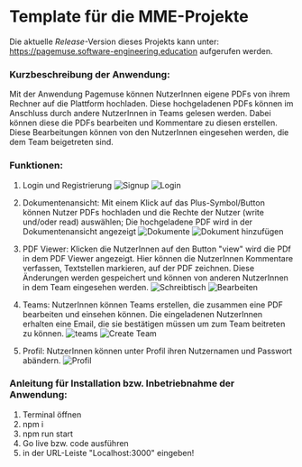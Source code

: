 # Template für die MME-Projekte

Die aktuelle _Release_-Version dieses Projekts kann unter: https://pagemuse.software-engineering.education aufgerufen werden.

### Kurzbeschreibung der Anwendung:
Mit der Anwendung Pagemuse können NutzerInnen eigene PDFs von ihrem Rechner auf die Plattform hochladen. Diese hochgeladenen PDFs können im Anschluss durch andere NutzerInnen in Teams gelesen werden. Dabei können diese die PDFs bearbeiten und Kommentare zu diesen erstellen. Diese Bearbeitungen können von den NutzerInnen eingesehen werden, die dem Team beigetreten sind.

### Funktionen:
1. Login und Registrierung 
![Signup](https://user-images.githubusercontent.com/69906372/162581831-01b4d869-e44d-4659-9364-81a7b3afd90f.PNG)
![Login](https://user-images.githubusercontent.com/69906372/162581811-dd2ff066-ec73-429a-a9c0-d3b71cd71813.PNG)

2. Dokumentenansicht: Mit einem Klick auf das Plus-Symbol/Button können Nutzer PDFs hochladen und die Rechte der Nutzer (write und/oder read) auswählen; Die hochgeladene PDF wird in der Dokumentenansicht angezeigt 
![Dokumente](https://user-images.githubusercontent.com/69906372/162581738-90d8df78-439e-434b-b112-27fa00a99dfc.PNG)
![Dokument hinzufügen](https://user-images.githubusercontent.com/69906372/162581751-20642b7f-b117-43f8-a1de-c15f9877baa0.PNG)

3. PDF Viewer: Klicken die NutzerInnen auf den Button "view" wird die PDf in dem PDF Viewer angezeigt. Hier können die NutzerInnen Kommentare verfassen, Textstellen markieren, auf der PDF zeichnen. Diese Änderungen werden gespeichert und können von anderen NutzerInnen in dem Team eingesehen werden.
![Schreibtisch](https://user-images.githubusercontent.com/69906372/162581762-781be9d9-559b-44a0-841e-d824d188e9a5.PNG)
![Bearbeiten](https://user-images.githubusercontent.com/69906372/162581767-07f6e53c-8439-4f34-8721-37e8e4c97c86.PNG)

4. Teams: NutzerInnen können Teams erstellen, die zusammen eine PDF bearbeiten und einsehen können. Die eingeladenen NutzerInnen erhalten eine Email, die sie bestätigen müssen um zum Team beitreten zu können.
![teams](https://user-images.githubusercontent.com/69906372/162581781-6b11f60e-aa3f-4111-add1-f7e292e4990d.PNG)
![Create Team](https://user-images.githubusercontent.com/69906372/162581785-9a80ec1a-b954-47f6-924c-2142359ff9cd.PNG)

5. Profil: NutzerInnen können unter Profil ihren Nutzernamen und Passwort abändern.
![Profil](https://user-images.githubusercontent.com/69906372/162581786-80e79d92-3a10-4e86-98dd-2285746f1c54.PNG)

### Anleitung für Installation bzw. Inbetriebnahme der Anwendung:
1. Terminal öffnen
2. npm i
3. npm run start
4. Go live bzw. code ausführen
5. in der URL-Leiste "Localhost:3000" eingeben!
